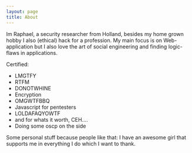 ```yaml
---
layout: page
title: About
---
```


Im Raphael, a security researcher from Holland, besides my home grown hobby I also (ethical) hack for a profession.
My main focus is on Web-application but I also love the art of social engineering and finding logic-flaws in applications.

Certified:
 - LMGTFY
 - RTFM
 - DONOTWHINE
 - Encryption
 - OMGWTFBBQ
 - Javascript for pentesters
 - LOLDAFAQYOWTF
 - and for whats it worth, CEH....
 - Doing some oscp on the side
 
Some personal stuff because people like that:
I have an awesome girl that supports me in everything I do which I want to thank.
